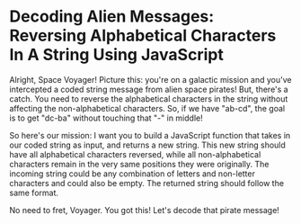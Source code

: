 # Decoding Alien Messages: Reversing Alphabetical Characters In A String Using JavaScript

Alright, Space Voyager! Picture this: you're on a galactic mission and you've intercepted a coded string message from alien space pirates! But, there's a catch. You need to reverse the alphabetical characters in the string without affecting the non-alphabetical characters. So, if we have "ab-cd", the goal is to get "dc-ba" without touching that "-" in middle!

So here's our mission: I want you to build a JavaScript function that takes in our coded string as input, and returns a new string. This new string should have all alphabetical characters reversed, while all non-alphabetical characters remain in the very same positions they were originally. The incoming string could be any combination of letters and non-letter characters and could also be empty. The returned string should follow the same format.

No need to fret, Voyager. You got this! Let's decode that pirate message!